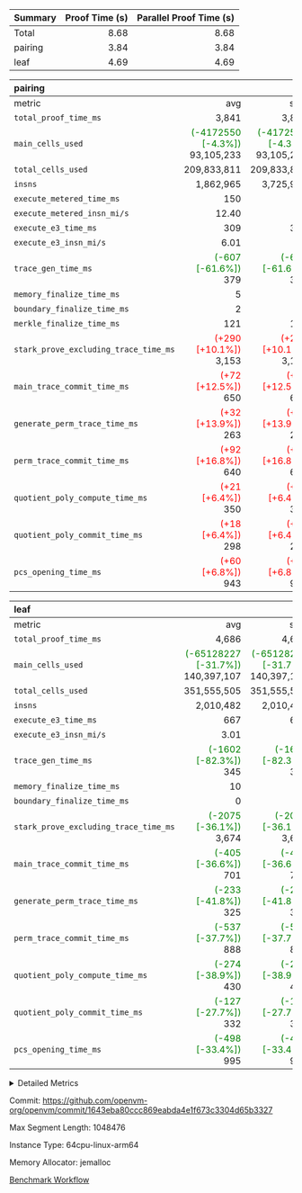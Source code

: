 | Summary | Proof Time (s) | Parallel Proof Time (s) |
|:---|---:|---:|
| Total |  8.68 |  8.68 |
| pairing |  3.84 |  3.84 |
| leaf |  4.69 |  4.69 |


| pairing |||||
|:---|---:|---:|---:|---:|
|metric|avg|sum|max|min|
| `total_proof_time_ms ` |  3,841 |  3,841 |  3,841 |  3,841 |
| `main_cells_used     ` | <span style='color: green'>(-4172550 [-4.3%])</span> 93,105,233 | <span style='color: green'>(-4172550 [-4.3%])</span> 93,105,233 | <span style='color: green'>(-4172550 [-4.3%])</span> 93,105,233 | <span style='color: green'>(-4172550 [-4.3%])</span> 93,105,233 |
| `total_cells_used    ` |  209,833,811 |  209,833,811 |  209,833,811 |  209,833,811 |
| `insns               ` |  1,862,965 |  3,725,930 |  1,862,965 |  1,862,965 |
| `execute_metered_time_ms` |  150 | -          | -          | -          |
| `execute_metered_insn_mi/s` |  12.40 | -          |  12.40 |  12.40 |
| `execute_e3_time_ms  ` |  309 |  309 |  309 |  309 |
| `execute_e3_insn_mi/s` |  6.01 | -          |  6.01 |  6.01 |
| `trace_gen_time_ms   ` | <span style='color: green'>(-607 [-61.6%])</span> 379 | <span style='color: green'>(-607 [-61.6%])</span> 379 | <span style='color: green'>(-607 [-61.6%])</span> 379 | <span style='color: green'>(-607 [-61.6%])</span> 379 |
| `memory_finalize_time_ms` |  5 |  5 |  5 |  5 |
| `boundary_finalize_time_ms` |  2 |  2 |  2 |  2 |
| `merkle_finalize_time_ms` |  121 |  121 |  121 |  121 |
| `stark_prove_excluding_trace_time_ms` | <span style='color: red'>(+290 [+10.1%])</span> 3,153 | <span style='color: red'>(+290 [+10.1%])</span> 3,153 | <span style='color: red'>(+290 [+10.1%])</span> 3,153 | <span style='color: red'>(+290 [+10.1%])</span> 3,153 |
| `main_trace_commit_time_ms` | <span style='color: red'>(+72 [+12.5%])</span> 650 | <span style='color: red'>(+72 [+12.5%])</span> 650 | <span style='color: red'>(+72 [+12.5%])</span> 650 | <span style='color: red'>(+72 [+12.5%])</span> 650 |
| `generate_perm_trace_time_ms` | <span style='color: red'>(+32 [+13.9%])</span> 263 | <span style='color: red'>(+32 [+13.9%])</span> 263 | <span style='color: red'>(+32 [+13.9%])</span> 263 | <span style='color: red'>(+32 [+13.9%])</span> 263 |
| `perm_trace_commit_time_ms` | <span style='color: red'>(+92 [+16.8%])</span> 640 | <span style='color: red'>(+92 [+16.8%])</span> 640 | <span style='color: red'>(+92 [+16.8%])</span> 640 | <span style='color: red'>(+92 [+16.8%])</span> 640 |
| `quotient_poly_compute_time_ms` | <span style='color: red'>(+21 [+6.4%])</span> 350 | <span style='color: red'>(+21 [+6.4%])</span> 350 | <span style='color: red'>(+21 [+6.4%])</span> 350 | <span style='color: red'>(+21 [+6.4%])</span> 350 |
| `quotient_poly_commit_time_ms` | <span style='color: red'>(+18 [+6.4%])</span> 298 | <span style='color: red'>(+18 [+6.4%])</span> 298 | <span style='color: red'>(+18 [+6.4%])</span> 298 | <span style='color: red'>(+18 [+6.4%])</span> 298 |
| `pcs_opening_time_ms ` | <span style='color: red'>(+60 [+6.8%])</span> 943 | <span style='color: red'>(+60 [+6.8%])</span> 943 | <span style='color: red'>(+60 [+6.8%])</span> 943 | <span style='color: red'>(+60 [+6.8%])</span> 943 |

| leaf |||||
|:---|---:|---:|---:|---:|
|metric|avg|sum|max|min|
| `total_proof_time_ms ` |  4,686 |  4,686 |  4,686 |  4,686 |
| `main_cells_used     ` | <span style='color: green'>(-65128227 [-31.7%])</span> 140,397,107 | <span style='color: green'>(-65128227 [-31.7%])</span> 140,397,107 | <span style='color: green'>(-65128227 [-31.7%])</span> 140,397,107 | <span style='color: green'>(-65128227 [-31.7%])</span> 140,397,107 |
| `total_cells_used    ` |  351,555,505 |  351,555,505 |  351,555,505 |  351,555,505 |
| `insns               ` |  2,010,482 |  2,010,482 |  2,010,482 |  2,010,482 |
| `execute_e3_time_ms  ` |  667 |  667 |  667 |  667 |
| `execute_e3_insn_mi/s` |  3.01 | -          |  3.01 |  3.01 |
| `trace_gen_time_ms   ` | <span style='color: green'>(-1602 [-82.3%])</span> 345 | <span style='color: green'>(-1602 [-82.3%])</span> 345 | <span style='color: green'>(-1602 [-82.3%])</span> 345 | <span style='color: green'>(-1602 [-82.3%])</span> 345 |
| `memory_finalize_time_ms` |  10 |  10 |  10 |  10 |
| `boundary_finalize_time_ms` |  0 |  0 |  0 |  0 |
| `stark_prove_excluding_trace_time_ms` | <span style='color: green'>(-2075 [-36.1%])</span> 3,674 | <span style='color: green'>(-2075 [-36.1%])</span> 3,674 | <span style='color: green'>(-2075 [-36.1%])</span> 3,674 | <span style='color: green'>(-2075 [-36.1%])</span> 3,674 |
| `main_trace_commit_time_ms` | <span style='color: green'>(-405 [-36.6%])</span> 701 | <span style='color: green'>(-405 [-36.6%])</span> 701 | <span style='color: green'>(-405 [-36.6%])</span> 701 | <span style='color: green'>(-405 [-36.6%])</span> 701 |
| `generate_perm_trace_time_ms` | <span style='color: green'>(-233 [-41.8%])</span> 325 | <span style='color: green'>(-233 [-41.8%])</span> 325 | <span style='color: green'>(-233 [-41.8%])</span> 325 | <span style='color: green'>(-233 [-41.8%])</span> 325 |
| `perm_trace_commit_time_ms` | <span style='color: green'>(-537 [-37.7%])</span> 888 | <span style='color: green'>(-537 [-37.7%])</span> 888 | <span style='color: green'>(-537 [-37.7%])</span> 888 | <span style='color: green'>(-537 [-37.7%])</span> 888 |
| `quotient_poly_compute_time_ms` | <span style='color: green'>(-274 [-38.9%])</span> 430 | <span style='color: green'>(-274 [-38.9%])</span> 430 | <span style='color: green'>(-274 [-38.9%])</span> 430 | <span style='color: green'>(-274 [-38.9%])</span> 430 |
| `quotient_poly_commit_time_ms` | <span style='color: green'>(-127 [-27.7%])</span> 332 | <span style='color: green'>(-127 [-27.7%])</span> 332 | <span style='color: green'>(-127 [-27.7%])</span> 332 | <span style='color: green'>(-127 [-27.7%])</span> 332 |
| `pcs_opening_time_ms ` | <span style='color: green'>(-498 [-33.4%])</span> 995 | <span style='color: green'>(-498 [-33.4%])</span> 995 | <span style='color: green'>(-498 [-33.4%])</span> 995 | <span style='color: green'>(-498 [-33.4%])</span> 995 |



<details>
<summary>Detailed Metrics</summary>

|  | keygen_time_ms | commit_exe_time_ms | app proof_time_ms | agg_layer_time_ms |
| --- | --- | --- | --- |
|  | 46 | 8 | 5,423 | 5,823 | 

| group | single_leaf_agg_time_ms | prove_segment_time_ms | num_children | memory_to_vec_partition_time_ms | insns | fri.log_blowup | execute_metered_time_ms | execute_metered_insn_mi/s | compute_user_public_values_proof_time_ms |
| --- | --- | --- | --- | --- | --- | --- | --- | --- | --- |
| leaf | 5,822 |  | 1 |  |  | 1 |  |  |  | 
| pairing |  | 5,200 |  | 24 | 1,862,965 | 1 | 150 | 12.40 | 58 | 

| group | air_name | quotient_deg | interactions | constraints |
| --- | --- | --- | --- | --- |
| leaf | AccessAdapterAir<2> | 2 | 5 | 12 | 
| leaf | AccessAdapterAir<4> | 2 | 5 | 12 | 
| leaf | AccessAdapterAir<8> | 2 | 5 | 12 | 
| leaf | FriReducedOpeningAir | 2 | 39 | 71 | 
| leaf | JalRangeCheckAir | 2 | 9 | 14 | 
| leaf | NativePoseidon2Air<BabyBearParameters>, 1> | 2 | 136 | 572 | 
| leaf | PhantomAir | 2 | 3 | 5 | 
| leaf | ProgramAir | 1 | 1 | 4 | 
| leaf | VariableRangeCheckerAir | 1 | 1 | 4 | 
| leaf | VmAirWrapper<AluNativeAdapterAir, FieldArithmeticCoreAir> | 2 | 15 | 27 | 
| leaf | VmAirWrapper<BranchNativeAdapterAir, BranchEqualCoreAir<1> | 2 | 11 | 25 | 
| leaf | VmAirWrapper<NativeAdapterAir<2, 0>, PublicValuesCoreAir> | 2 | 11 | 30 | 
| leaf | VmAirWrapper<NativeLoadStoreAdapterAir<1>, NativeLoadStoreCoreAir<1> | 2 | 15 | 20 | 
| leaf | VmAirWrapper<NativeLoadStoreAdapterAir<4>, NativeLoadStoreCoreAir<4> | 2 | 15 | 20 | 
| leaf | VmAirWrapper<NativeVectorizedAdapterAir<4>, FieldExtensionCoreAir> | 2 | 15 | 27 | 
| leaf | VmConnectorAir | 2 | 5 | 11 | 
| leaf | VolatileBoundaryAir | 2 | 7 | 19 | 
| pairing | AccessAdapterAir<16> | 2 | 5 | 12 | 
| pairing | AccessAdapterAir<2> | 2 | 5 | 12 | 
| pairing | AccessAdapterAir<32> | 2 | 5 | 12 | 
| pairing | AccessAdapterAir<4> | 2 | 5 | 12 | 
| pairing | AccessAdapterAir<8> | 2 | 5 | 12 | 
| pairing | BitwiseOperationLookupAir<8> | 2 | 2 | 4 | 
| pairing | KeccakVmAir | 2 | 321 | 4,513 | 
| pairing | MemoryMerkleAir<8> | 2 | 4 | 39 | 
| pairing | PersistentBoundaryAir<8> | 2 | 3 | 7 | 
| pairing | PhantomAir | 2 | 3 | 5 | 
| pairing | Poseidon2PeripheryAir<BabyBearParameters>, 1> | 2 | 1 | 286 | 
| pairing | ProgramAir | 1 | 1 | 4 | 
| pairing | RangeTupleCheckerAir<2> | 1 | 1 | 4 | 
| pairing | Rv32HintStoreAir | 2 | 18 | 28 | 
| pairing | VariableRangeCheckerAir | 1 | 1 | 4 | 
| pairing | VmAirWrapper<Rv32BaseAluAdapterAir, BaseAluCoreAir<4, 8> | 2 | 20 | 37 | 
| pairing | VmAirWrapper<Rv32BaseAluAdapterAir, LessThanCoreAir<4, 8> | 2 | 18 | 40 | 
| pairing | VmAirWrapper<Rv32BaseAluAdapterAir, ShiftCoreAir<4, 8> | 2 | 24 | 91 | 
| pairing | VmAirWrapper<Rv32BranchAdapterAir, BranchEqualCoreAir<4> | 2 | 11 | 20 | 
| pairing | VmAirWrapper<Rv32BranchAdapterAir, BranchLessThanCoreAir<4, 8> | 2 | 13 | 35 | 
| pairing | VmAirWrapper<Rv32CondRdWriteAdapterAir, Rv32JalLuiCoreAir> | 2 | 10 | 18 | 
| pairing | VmAirWrapper<Rv32IsEqualModAdapterAir<2, 1, 32, 32>, ModularIsEqualCoreAir<32, 4, 8> | 2 | 25 | 225 | 
| pairing | VmAirWrapper<Rv32JalrAdapterAir, Rv32JalrCoreAir> | 2 | 16 | 20 | 
| pairing | VmAirWrapper<Rv32LoadStoreAdapterAir, LoadSignExtendCoreAir<4, 8> | 2 | 18 | 33 | 
| pairing | VmAirWrapper<Rv32LoadStoreAdapterAir, LoadStoreCoreAir<4> | 2 | 17 | 40 | 
| pairing | VmAirWrapper<Rv32MultAdapterAir, DivRemCoreAir<4, 8> | 2 | 25 | 84 | 
| pairing | VmAirWrapper<Rv32MultAdapterAir, MulHCoreAir<4, 8> | 2 | 24 | 31 | 
| pairing | VmAirWrapper<Rv32MultAdapterAir, MultiplicationCoreAir<4, 8> | 2 | 19 | 19 | 
| pairing | VmAirWrapper<Rv32RdWriteAdapterAir, Rv32AuipcCoreAir> | 2 | 12 | 14 | 
| pairing | VmAirWrapper<Rv32VecHeapAdapterAir<1, 2, 2, 32, 32>, FieldExpressionCoreAir> | 2 | 415 | 480 | 
| pairing | VmAirWrapper<Rv32VecHeapAdapterAir<2, 1, 1, 32, 32>, FieldExpressionCoreAir> | 2 | 158 | 190 | 
| pairing | VmAirWrapper<Rv32VecHeapAdapterAir<2, 2, 2, 32, 32>, FieldExpressionCoreAir> | 2 | 428 | 457 | 
| pairing | VmConnectorAir | 2 | 5 | 11 | 

| group | air_name | idx | rows | prep_cols | perm_cols | main_cols | cells |
| --- | --- | --- | --- | --- | --- | --- | --- |
| leaf | AccessAdapterAir<2> | 0 | 1,048,576 |  | 16 | 11 | 28,311,552 | 
| leaf | AccessAdapterAir<4> | 0 | 524,288 |  | 16 | 13 | 15,204,352 | 
| leaf | AccessAdapterAir<8> | 0 | 16,384 |  | 16 | 17 | 540,672 | 
| leaf | FriReducedOpeningAir | 0 | 1,048,576 |  | 84 | 27 | 116,391,936 | 
| leaf | JalRangeCheckAir | 0 | 65,536 |  | 28 | 12 | 2,621,440 | 
| leaf | NativePoseidon2Air<BabyBearParameters>, 1> | 0 | 131,072 |  | 312 | 398 | 93,061,120 | 
| leaf | PhantomAir | 0 | 32,768 |  | 12 | 6 | 589,824 | 
| leaf | ProgramAir | 0 | 1,048,576 |  | 8 | 10 | 18,874,368 | 
| leaf | VariableRangeCheckerAir | 0 | 262,144 | 2 | 8 | 1 | 2,359,296 | 
| leaf | VmAirWrapper<AluNativeAdapterAir, FieldArithmeticCoreAir> | 0 | 1,048,576 |  | 36 | 29 | 68,157,440 | 
| leaf | VmAirWrapper<BranchNativeAdapterAir, BranchEqualCoreAir<1> | 0 | 262,144 |  | 28 | 23 | 13,369,344 | 
| leaf | VmAirWrapper<NativeAdapterAir<2, 0>, PublicValuesCoreAir> | 0 | 64 |  | 28 | 27 | 3,520 | 
| leaf | VmAirWrapper<NativeLoadStoreAdapterAir<1>, NativeLoadStoreCoreAir<1> | 0 | 524,288 |  | 40 | 21 | 31,981,568 | 
| leaf | VmAirWrapper<NativeLoadStoreAdapterAir<4>, NativeLoadStoreCoreAir<4> | 0 | 131,072 |  | 40 | 27 | 8,781,824 | 
| leaf | VmAirWrapper<NativeVectorizedAdapterAir<4>, FieldExtensionCoreAir> | 0 | 262,144 |  | 36 | 38 | 19,398,656 | 
| leaf | VmConnectorAir | 0 | 2 | 1 | 16 | 5 | 42 | 
| leaf | VolatileBoundaryAir | 0 | 262,144 |  | 20 | 12 | 8,388,608 | 

| group | air_name | segment | rows | prep_cols | perm_cols | main_cols | cells |
| --- | --- | --- | --- | --- | --- | --- | --- |
| pairing | AccessAdapterAir<16> | 0 | 262,144 |  | 16 | 25 | 10,747,904 | 
| pairing | AccessAdapterAir<32> | 0 | 131,072 |  | 16 | 41 | 7,471,104 | 
| pairing | AccessAdapterAir<8> | 0 | 524,288 |  | 16 | 17 | 17,301,504 | 
| pairing | BitwiseOperationLookupAir<8> | 0 | 65,536 | 3 | 8 | 2 | 655,360 | 
| pairing | MemoryMerkleAir<8> | 0 | 32,768 |  | 16 | 32 | 1,572,864 | 
| pairing | PersistentBoundaryAir<8> | 0 | 32,768 |  | 12 | 20 | 1,048,576 | 
| pairing | PhantomAir | 0 | 1 |  | 12 | 6 | 18 | 
| pairing | Poseidon2PeripheryAir<BabyBearParameters>, 1> | 0 | 32,768 |  | 8 | 300 | 10,092,544 | 
| pairing | ProgramAir | 0 | 32,768 |  | 8 | 10 | 589,824 | 
| pairing | RangeTupleCheckerAir<2> | 0 | 524,288 | 2 | 8 | 1 | 4,718,592 | 
| pairing | Rv32HintStoreAir | 0 | 256 |  | 44 | 32 | 19,456 | 
| pairing | VariableRangeCheckerAir | 0 | 262,144 | 2 | 8 | 1 | 2,359,296 | 
| pairing | VmAirWrapper<Rv32BaseAluAdapterAir, BaseAluCoreAir<4, 8> | 0 | 1,048,576 |  | 52 | 36 | 92,274,688 | 
| pairing | VmAirWrapper<Rv32BaseAluAdapterAir, LessThanCoreAir<4, 8> | 0 | 65,536 |  | 40 | 37 | 5,046,272 | 
| pairing | VmAirWrapper<Rv32BaseAluAdapterAir, ShiftCoreAir<4, 8> | 0 | 2,048 |  | 52 | 53 | 215,040 | 
| pairing | VmAirWrapper<Rv32BranchAdapterAir, BranchEqualCoreAir<4> | 0 | 262,144 |  | 28 | 26 | 14,155,776 | 
| pairing | VmAirWrapper<Rv32BranchAdapterAir, BranchLessThanCoreAir<4, 8> | 0 | 131,072 |  | 32 | 32 | 8,388,608 | 
| pairing | VmAirWrapper<Rv32CondRdWriteAdapterAir, Rv32JalLuiCoreAir> | 0 | 8,192 |  | 28 | 18 | 376,832 | 
| pairing | VmAirWrapper<Rv32IsEqualModAdapterAir<2, 1, 32, 32>, ModularIsEqualCoreAir<32, 4, 8> | 0 | 32 |  | 56 | 166 | 7,104 | 
| pairing | VmAirWrapper<Rv32JalrAdapterAir, Rv32JalrCoreAir> | 0 | 65,536 |  | 36 | 28 | 4,194,304 | 
| pairing | VmAirWrapper<Rv32LoadStoreAdapterAir, LoadStoreCoreAir<4> | 0 | 1,048,576 |  | 52 | 41 | 97,517,568 | 
| pairing | VmAirWrapper<Rv32MultAdapterAir, MulHCoreAir<4, 8> | 0 | 256 |  | 72 | 39 | 28,416 | 
| pairing | VmAirWrapper<Rv32MultAdapterAir, MultiplicationCoreAir<4, 8> | 0 | 512 |  | 52 | 31 | 42,496 | 
| pairing | VmAirWrapper<Rv32RdWriteAdapterAir, Rv32AuipcCoreAir> | 0 | 32,768 |  | 28 | 20 | 1,572,864 | 
| pairing | VmAirWrapper<Rv32VecHeapAdapterAir<2, 1, 1, 32, 32>, FieldExpressionCoreAir> | 0 | 1,024 |  | 320 | 263 | 596,992 | 
| pairing | VmAirWrapper<Rv32VecHeapAdapterAir<2, 2, 2, 32, 32>, FieldExpressionCoreAir> | 0 | 16,384 |  | 604 | 497 | 18,038,784 | 
| pairing | VmConnectorAir | 0 | 2 | 1 | 16 | 5 | 42 | 

| group | idx | trace_gen_time_ms | total_proof_time_ms | total_cells_used | total_cells | stark_prove_excluding_trace_time_ms | quotient_poly_compute_time_ms | quotient_poly_commit_time_ms | perm_trace_commit_time_ms | pcs_opening_time_ms | memory_finalize_time_ms | main_trace_commit_time_ms | main_cells_used | insns | generate_perm_trace_time_ms | execute_e3_time_ms | execute_e3_insn_mi/s | boundary_finalize_time_ms |
| --- | --- | --- | --- | --- | --- | --- | --- | --- | --- | --- | --- | --- | --- | --- | --- | --- | --- | --- |
| leaf | 0 | 345 | 4,686 | 351,555,505 | 428,035,562 | 3,674 | 430 | 332 | 888 | 995 | 10 | 701 | 140,397,107 | 2,010,482 | 325 | 667 | 3.01 | 0 | 

| group | idx | trace_height_constraint | weighted_sum | threshold |
| --- | --- | --- | --- | --- |
| leaf | 0 | 0 | 7,274,628 | 2,013,265,921 | 
| leaf | 0 | 1 | 45,531,392 | 2,013,265,921 | 
| leaf | 0 | 2 | 3,637,314 | 2,013,265,921 | 
| leaf | 0 | 3 | 44,859,652 | 2,013,265,921 | 
| leaf | 0 | 4 | 262,144 | 2,013,265,921 | 
| leaf | 0 | 5 | 102,875,850 | 2,013,265,921 | 

| group | segment | trace_gen_time_ms | total_proof_time_ms | total_cells_used | total_cells | stark_prove_excluding_trace_time_ms | quotient_poly_compute_time_ms | quotient_poly_commit_time_ms | perm_trace_commit_time_ms | pcs_opening_time_ms | merkle_finalize_time_ms | memory_to_vec_partition_time_ms | memory_finalize_time_ms | main_trace_commit_time_ms | main_cells_used | insns | generate_perm_trace_time_ms | execute_e3_time_ms | execute_e3_insn_mi/s | boundary_finalize_time_ms |
| --- | --- | --- | --- | --- | --- | --- | --- | --- | --- | --- | --- | --- | --- | --- | --- | --- | --- | --- | --- | --- |
| pairing | 0 | 379 | 3,841 | 209,833,811 | 304,931,516 | 3,153 | 350 | 298 | 640 | 943 | 121 | 25 | 5 | 650 | 93,105,233 | 1,862,965 | 263 | 309 | 6.01 | 2 | 

| group | segment | trace_height_constraint | weighted_sum | threshold |
| --- | --- | --- | --- | --- |
| pairing | 0 | 0 | 5,382,342 | 2,013,265,921 | 
| pairing | 0 | 1 | 18,152,512 | 2,013,265,921 | 
| pairing | 0 | 2 | 2,691,171 | 2,013,265,921 | 
| pairing | 0 | 3 | 25,000,068 | 2,013,265,921 | 
| pairing | 0 | 4 | 131,072 | 2,013,265,921 | 
| pairing | 0 | 5 | 65,536 | 2,013,265,921 | 
| pairing | 0 | 6 | 6,016,192 | 2,013,265,921 | 
| pairing | 0 | 7 | 4,096 | 2,013,265,921 | 
| pairing | 0 | 8 | 58,426,029 | 2,013,265,921 | 

</details>


Commit: https://github.com/openvm-org/openvm/commit/1643eba80ccc869eabda4e1f673c3304d65b3327

Max Segment Length: 1048476

Instance Type: 64cpu-linux-arm64

Memory Allocator: jemalloc

[Benchmark Workflow](https://github.com/openvm-org/openvm/actions/runs/16504440570)

